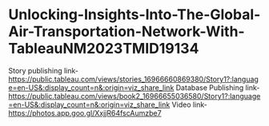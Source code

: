 # Unlocking-Insights-Into-The-Global-Air-Transportation-Network-With-TableauNM2023TMID19134
Story publishing link-https://public.tableau.com/views/stories_16966660869380/Story1?:language=en-US&:display_count=n&:origin=viz_share_link
Database Publishing link-https://public.tableau.com/views/book2_16966655036580/Story1?:language=en-US&:display_count=n&:origin=viz_share_link
Video link-https://photos.app.goo.gl/XxjjR64fscAumzbe7
